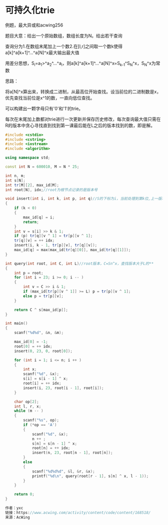 # 可持久化trie



例题，最大异或和acwing256

题目大意：给出一个原始数组，数组长度为N。给出若干查询

查询分为1.在数组末尾加上一个数2.在[l,r]之间取一个数k使得a[k]^a[k+1]^...^a[N]^x最大输出最大值

用差分思想，S<sub>i</sub>=a<sub>1</sub>>^a<sub>2</sub>^...^a<sub>i</sub>，则a[k]^a[k+1]^...^a[N]^x=S<sub>k-1</sub>^S<sub>N</sub>^x，S<sub>N</sub>^x为常数



思路：

将a[N]^x算出来，转换成二进制，从最高位开始查找。设当前位的二进制数是x，优先查找当前位是x^1的数，一直向低位查找。

可以构建出一颗字母只有'0'和'1'的trie。

每次在末尾加上数都对trie进行一次更新并保存历史修改，每次查询最大值只需在R的版本中贪心寻找直到找到第一课最后能在L之后的版本找到的数，即是解。

~~~c++
#include <cstdio>
#include <cstring>
#include <iostream>
#include <algorithm>

using namespace std;

const int N = 600010, M = N * 25;

int n, m;
int s[N];
int tr[M][2], max_id[M];
int root[N], idx;//root为根节点记录的是版本号

void insert(int i, int k, int p, int q)//S的下标为i，当前处理到第k位,上一版本p,最新版本q
{
    if (k < 0)
    {
        max_id[q] = i;
        return;
    }
    int v = s[i] >> k & 1;
    if (p) tr[q][v ^ 1] = tr[p][v ^ 1];
    tr[q][v] = ++ idx;
    insert(i, k - 1, tr[p][v], tr[q][v]);
    max_id[q] = max(max_id[tr[q][0]], max_id[tr[q][1]]);
}

int query(int root, int C, int L)//root版本，C=Sn^x，查找版本大于L的**
{
    int p = root;
    for (int i = 23; i >= 0; i -- )
    {
        int v = C >> i & 1;
        if (max_id[tr[p][v ^ 1]] >= L) p = tr[p][v ^ 1];
        else p = tr[p][v];
    }

    return C ^ s[max_id[p]];
}

int main()
{
    scanf("%d%d", &n, &m);

    max_id[0] = -1;
    root[0] = ++ idx;
    insert(0, 23, 0, root[0]);

    for (int i = 1; i <= n; i ++ )
    {
        int x;
        scanf("%d", &x);
        s[i] = s[i - 1] ^ x;
        root[i] = ++ idx;
        insert(i, 23, root[i - 1], root[i]);
    }

    char op[2];
    int l, r, x;
    while (m -- )
    {
        scanf("%s", op);
        if (*op == 'A')
        {
            scanf("%d", &x);
            n ++ ;
            s[n] = s[n - 1] ^ x;
            root[n] = ++ idx;
            insert(n, 23, root[n - 1], root[n]);
        }
        else
        {
            scanf("%d%d%d", &l, &r, &x);
            printf("%d\n", query(root[r - 1], s[n] ^ x, l - 1));
        }
    }

    return 0;
}

作者：yxc
链接：https://www.acwing.com/activity/content/code/content/168518/
来源：AcWing
~~~

